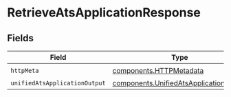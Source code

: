 # RetrieveAtsApplicationResponse


## Fields

| Field                                                                                            | Type                                                                                             | Required                                                                                         | Description                                                                                      |
| ------------------------------------------------------------------------------------------------ | ------------------------------------------------------------------------------------------------ | ------------------------------------------------------------------------------------------------ | ------------------------------------------------------------------------------------------------ |
| `httpMeta`                                                                                       | [components.HTTPMetadata](../../models/components/httpmetadata.md)                               | :heavy_check_mark:                                                                               | N/A                                                                                              |
| `unifiedAtsApplicationOutput`                                                                    | [components.UnifiedAtsApplicationOutput](../../models/components/unifiedatsapplicationoutput.md) | :heavy_minus_sign:                                                                               | N/A                                                                                              |